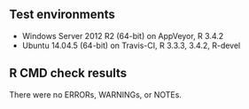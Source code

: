 ## Test environments

* Windows Server 2012 R2 (64-bit) on AppVeyor, R 3.4.2
* Ubuntu 14.04.5 (64-bit) on Travis-CI, R 3.3.3, 3.4.2, R-devel

## R CMD check results

There were no ERRORs, WARNINGs, or NOTEs.